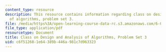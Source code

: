 ```yaml
---
content_type: resource
description: This resource contains information regarding class on design and analysis
  of algorithms, problem set 3.
file: /media/https%3A/open-learning-course-data-rc.s3.amazonaws.com/6-046j-design-and-analysis-of-algorithms-spring-2015/c6f512681e64389b446a981c7d963323_MIT6_046JS15_pset3.pdf
file_type: application/pdf
resourcetype: Document
title: Class on Design and Analysis of Algorithms, Problem Set 3
uid: c6f51268-1e64-389b-446a-981c7d963323
---
```

